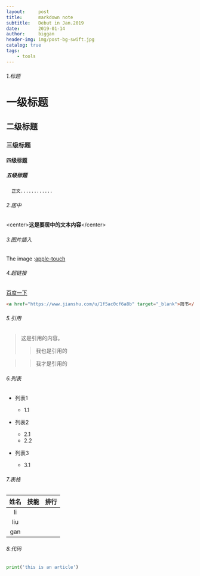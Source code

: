 ```yaml
---
layout:     post
title:      markdown note
subtitle:   Debut in Jan.2019
date:       2019-01-14
author:     biggan
header-img: img/post-bg-swift.jpg
catalog: true
tags:
    - tools
---
```


###### 1.标题

# 一级标题

## 二级标题

### 三级标题

#### 四级标题

##### 五级标题

      正文............



###### 2.居中

\<center\>**这是要居中的文本内容**\</center\>



###### 3.图片插入

The image :[apple-touch](https://github.com/bigganbing/bigganbing.github.io/blob/master/img/apple-touch-icon.png)



###### 4.超链接

[百度一下](www.baidu.com)

```html
<a href="https://www.jianshu.com/u/1f5ac0cf6a8b" target="_blank">简书</a>
```



###### 5.引用

> 这是引用的内容。
>
> > 我也是引用的

> >我才是引用的



###### 6.列表

- 列表1

  * 1.1

- 列表2

  * 2.1
  * 2.2

- 列表3

  * 3.1

  

###### 7.表格

| 姓名 | 技能 | 排行 |
| :--: | :--: | :--: |
|  li  |      |      |
| liu  |      |      |
| gan  |      |      |



###### 8.代码

```python
print('this is an article')
```



